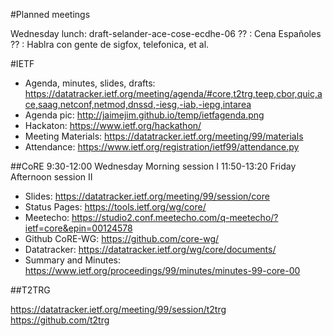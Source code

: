 #Planned meetings

Wednesday lunch: draft-selander-ace-cose-ecdhe-06
?? : Cena Españoles
?? : Hablra con gente de sigfox, telefonica, et al.

#IETF

- Agenda, minutes, slides, drafts: <https://datatracker.ietf.org/meeting/agenda/#core,t2trg,teep,cbor,quic,ace,saag,netconf,netmod,dnssd,-iesg,-iab,-iepg,intarea>
- Agenda pic: <http://jaimejim.github.io/temp/ietfagenda.png>
- Hackaton: <https://www.ietf.org/hackathon/>
- Meeting Materials: <https://datatracker.ietf.org/meeting/99/materials>
- Attendance: <https://www.ietf.org/registration/ietf99/attendance.py>

##CoRE
9:30-12:00	Wednesday Morning session I
11:50-13:20	Friday Afternoon session II

- Slides: https://datatracker.ietf.org/meeting/99/session/core
- Status Pages: <https://tools.ietf.org/wg/core/>
- Meetecho: <https://studio2.conf.meetecho.com/q-meetecho/?ietf=core&epin=00124578>
- Github CoRE-WG: <https://github.com/core-wg/>
- Datatracker: <https://datatracker.ietf.org/wg/core/documents/>
- Summary and Minutes: <https://www.ietf.org/proceedings/99/minutes/minutes-99-core-00>

##T2TRG

<https://datatracker.ietf.org/meeting/99/session/t2trg>
<https://github.com/t2trg>
